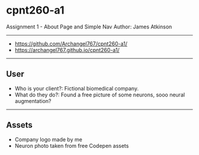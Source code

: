 # cpnt260-a1
Assignment 1 - About Page and Simple Nav
Author: James Atkinson

---

- https://github.com/Archangel767/cpnt260-a1/
- https://archangel767.github.io/cpnt260-a1/

---

## User
- Who is your client?:  Fictional biomedical company.
- What do they do?:  Found a free picture of some neurons, sooo neural augmentation?

---

## Assets
- Company logo made by me
- Neuron photo taken from  free Codepen assets
